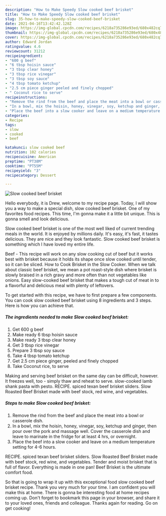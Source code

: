 ```yaml
---
description: "How to Make Speedy Slow cooked beef brisket"
title: "How to Make Speedy Slow cooked beef brisket"
slug: 35-how-to-make-speedy-slow-cooked-beef-brisket
date: 2021-04-16T13:42:42.128Z
image: https://img-global.cpcdn.com/recipes/6218a735286e93ed/680x482cq70/slow-cooked-beef-brisket-recipe-main-photo.jpg
thumbnail: https://img-global.cpcdn.com/recipes/6218a735286e93ed/680x482cq70/slow-cooked-beef-brisket-recipe-main-photo.jpg
cover: https://img-global.cpcdn.com/recipes/6218a735286e93ed/680x482cq70/slow-cooked-beef-brisket-recipe-main-photo.jpg
author: Edward Jordan
ratingvalue: 4.6
reviewcount: 31212
recipeingredient:
- "600 g beef"
- "6 tbsp hoisin sauce"
- "3 tbsp clear honey"
- "3 tbsp rice vinegar"
- "3 tbsp soy sauce"
- "4 tbsp tomato ketchup"
- "2.5 cm piece ginger peeled and finely chopped"
- " Coconut rice to serve"
recipeinstructions:
- "Remove the rind from the beef and place the meat into a bowl or casserole dish."
- "In a bowl, mix the hoisin, honey, vinegar, soy, ketchup and ginger, then pour over the pork and massage well. Cover the casserole dish and leave to marinate in the fridge for at least 4 hrs, or overnight."
- "Place the beef into a slow cooker and leave on a medium temperature setting for 4-6 hours."
categories:
- Recipe
tags:
- slow
- cooked
- beef

katakunci: slow cooked beef 
nutrition: 102 calories
recipecuisine: American
preptime: "PT38M"
cooktime: "PT55M"
recipeyield: "3"
recipecategory: Dessert

---
```



![Slow cooked beef brisket](https://img-global.cpcdn.com/recipes/6218a735286e93ed/680x482cq70/slow-cooked-beef-brisket-recipe-main-photo.jpg)

Hello everybody, it is Drew, welcome to my recipe page. Today, I will show you a way to make a special dish, slow cooked beef brisket. One of my favorites food recipes. This time, I'm gonna make it a little bit unique. This is gonna smell and look delicious.

Slow cooked beef brisket is one of the most well liked of current trending meals in the world. It is enjoyed by millions daily. It's easy, it's fast, it tastes delicious. They are nice and they look fantastic. Slow cooked beef brisket is something which I have loved my entire life.

Beef - This recipe will work on any slow cooking cut of beef but it works best with brisket because it holds its shape once slow cooked until tender, so it can be sliced. How to Cook Brisket in the Slow Cooker. When we talk about classic beef brisket, we mean a pot roast-style dish where brisket is slowly braised in a rich gravy and more often than not vegetables like onions. Easy slow-cooked beef brisket that makes a tough cut of meat in to a flavorful and delicious meal with plenty of leftovers.


To get started with this recipe, we have to first prepare a few components. You can cook slow cooked beef brisket using 8 ingredients and 3 steps. Here is how you can achieve that.

<!--inarticleads1-->

##### The ingredients needed to make Slow cooked beef brisket:

1. Get 600 g beef
1. Make ready 6 tbsp hoisin sauce
1. Make ready 3 tbsp clear honey
1. Get 3 tbsp rice vinegar
1. Prepare 3 tbsp soy sauce
1. Take 4 tbsp tomato ketchup
1. Get 2.5 cm piece ginger, peeled and finely chopped
1. Take  Coconut rice, to serve


Making and serving beef brisket on the same day can be difficult, however. It freezes well, too - simply thaw and reheat to serve. slow-cooked lamb shank pasta with pesto. RECIPE. spiced texan beef brisket sliders. Slow Roasted Beef Brisket made with beef stock, red wine, and vegetables. 

<!--inarticleads2-->

##### Steps to make Slow cooked beef brisket:

1. Remove the rind from the beef and place the meat into a bowl or casserole dish.
1. In a bowl, mix the hoisin, honey, vinegar, soy, ketchup and ginger, then pour over the pork and massage well. Cover the casserole dish and leave to marinate in the fridge for at least 4 hrs, or overnight.
1. Place the beef into a slow cooker and leave on a medium temperature setting for 4-6 hours.


RECIPE. spiced texan beef brisket sliders. Slow Roasted Beef Brisket made with beef stock, red wine, and vegetables. Tender and moist brisket that is full of flavor. Everything is made in one pan! Beef Brisket is the ultimate comfort food. 

So that is going to wrap it up with this exceptional food slow cooked beef brisket recipe. Thank you very much for your time. I am confident you will make this at home. There is gonna be interesting food at home recipes coming up. Don't forget to bookmark this page in your browser, and share it to your loved ones, friends and colleague. Thanks again for reading. Go on get cooking!
